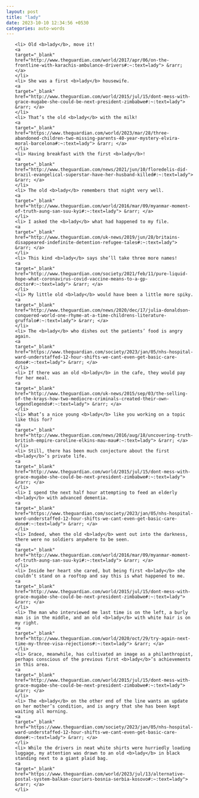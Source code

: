 ```yaml
---
layout: post
title: "lady"
date: 2023-10-10 12:34:56 +0530
categories: auto-words
---
```

<ol>

    <li> Old <b>lady</b>, move it!
    <a 
    target="_blank" 
    href="http://www.theguardian.com/world/2017/apr/06/on-the-frontline-with-karachis-ambulance-drivers#:~:text=lady"> &rarr; </a>
    </li>
    <li> She was a first <b>lady</b> housewife.
    <a 
    target="_blank" 
    href="http://www.theguardian.com/world/2015/jul/15/dont-mess-with-grace-mugabe-she-could-be-next-president-zimbabwe#:~:text=lady"> &rarr; </a>
    </li>
    <li> That’s the old <b>lady</b> with the milk!
    <a 
    target="_blank" 
    href="https://www.theguardian.com/world/2023/mar/28/three-abandoned-children-two-missing-parents-40-year-mystery-elvira-moral-barcelona#:~:text=lady"> &rarr; </a>
    </li>
    <li> Having breakfast with the first <b>lady</b>!
    <a 
    target="_blank" 
    href="http://www.theguardian.com/news/2021/jun/10/floredelis-did-brazil-evangelical-superstar-have-her-husband-killed#:~:text=lady"> &rarr; </a>
    </li>
    <li> The old <b>lady</b> remembers that night very well.
    <a 
    target="_blank" 
    href="http://www.theguardian.com/world/2016/mar/09/myanmar-moment-of-truth-aung-san-suu-kyi#:~:text=lady"> &rarr; </a>
    </li>
    <li> I asked the <b>lady</b> what had happened to my file.
    <a 
    target="_blank" 
    href="http://www.theguardian.com/uk-news/2019/jun/28/britains-disappeared-indefinite-detention-refugee-tales#:~:text=lady"> &rarr; </a>
    </li>
    <li> This kind <b>lady</b> says she’ll take three more names!
    <a 
    target="_blank" 
    href="http://www.theguardian.com/society/2021/feb/11/pure-liquid-hope-what-coronavirus-covid-vaccine-means-to-a-gp-doctor#:~:text=lady"> &rarr; </a>
    </li>
    <li> My little old <b>lady</b> would have been a little more spiky.
    <a 
    target="_blank" 
    href="http://www.theguardian.com/news/2020/dec/17/julia-donaldson-conquered-world-one-rhyme-at-a-time-childrens-literature-gruffalo#:~:text=lady"> &rarr; </a>
    </li>
    <li> The <b>lady</b> who dishes out the patients’ food is angry again.
    <a 
    target="_blank" 
    href="https://www.theguardian.com/society/2023/jan/05/nhs-hospital-ward-understaffed-12-hour-shifts-we-cant-even-get-basic-care-done#:~:text=lady"> &rarr; </a>
    </li>
    <li> If there was an old <b>lady</b> in the cafe, they would pay for her meal.
    <a 
    target="_blank" 
    href="http://www.theguardian.com/uk-news/2015/sep/03/the-selling-of-the-krays-how-two-mediocre-criminals-created-their-own-legendlegends#:~:text=lady"> &rarr; </a>
    </li>
    <li> What’s a nice young <b>lady</b> like you working on a topic like this for?
    <a 
    target="_blank" 
    href="http://www.theguardian.com/news/2016/aug/18/uncovering-truth-british-empire-caroline-elkins-mau-mau#:~:text=lady"> &rarr; </a>
    </li>
    <li> Still, there has been much conjecture about the first <b>lady</b>’s private life.
    <a 
    target="_blank" 
    href="http://www.theguardian.com/world/2015/jul/15/dont-mess-with-grace-mugabe-she-could-be-next-president-zimbabwe#:~:text=lady"> &rarr; </a>
    </li>
    <li> I spend the next half hour attempting to feed an elderly <b>lady</b> with advanced dementia.
    <a 
    target="_blank" 
    href="https://www.theguardian.com/society/2023/jan/05/nhs-hospital-ward-understaffed-12-hour-shifts-we-cant-even-get-basic-care-done#:~:text=lady"> &rarr; </a>
    </li>
    <li> Indeed, when the old <b>lady</b> went out into the darkness, there were no soldiers anywhere to be seen.
    <a 
    target="_blank" 
    href="http://www.theguardian.com/world/2016/mar/09/myanmar-moment-of-truth-aung-san-suu-kyi#:~:text=lady"> &rarr; </a>
    </li>
    <li> Inside her heart she cared, but being first <b>lady</b> she couldn’t stand on a rooftop and say this is what happened to me.
    <a 
    target="_blank" 
    href="http://www.theguardian.com/world/2015/jul/15/dont-mess-with-grace-mugabe-she-could-be-next-president-zimbabwe#:~:text=lady"> &rarr; </a>
    </li>
    <li> The man who interviewed me last time is on the left, a burly man is in the middle, and an old <b>lady</b> with white hair is on my right.
    <a 
    target="_blank" 
    href="http://www.theguardian.com/world/2020/oct/29/try-again-next-time-my-three-visa-rejections#:~:text=lady"> &rarr; </a>
    </li>
    <li> Grace, meanwhile, has cultivated an image as a philanthropist, perhaps conscious of the previous first <b>lady</b>’s achievements in this area.
    <a 
    target="_blank" 
    href="http://www.theguardian.com/world/2015/jul/15/dont-mess-with-grace-mugabe-she-could-be-next-president-zimbabwe#:~:text=lady"> &rarr; </a>
    </li>
    <li> The <b>lady</b> on the other end of the line wants an update on her mother’s condition, and is angry that she has been kept waiting all morning.
    <a 
    target="_blank" 
    href="https://www.theguardian.com/society/2023/jan/05/nhs-hospital-ward-understaffed-12-hour-shifts-we-cant-even-get-basic-care-done#:~:text=lady"> &rarr; </a>
    </li>
    <li> While the drivers in neat white shirts were hurriedly loading luggage, my attention was drawn to an old <b>lady</b> in black standing next to a giant plaid bag.
    <a 
    target="_blank" 
    href="https://www.theguardian.com/world/2023/jul/13/alternative-postal-system-balkan-couriers-bosnia-serbia-kosovo#:~:text=lady"> &rarr; </a>
    </li>